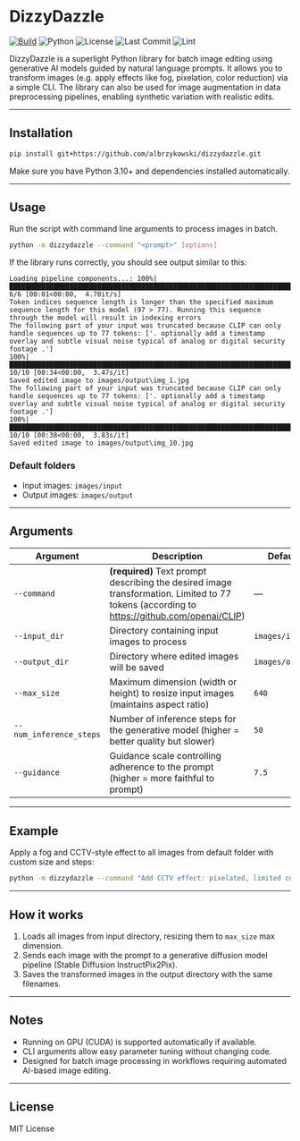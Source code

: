 
# DizzyDazzle

[![Build](https://github.com/albrzykowski/dizzydazzle/actions/workflows/tests.yml/badge.svg)](https://github.com/albrzykowski/dizzydazzle/actions/workflows/tests.yml)
![Python](https://img.shields.io/badge/python-3.10+-blue)
![License](https://img.shields.io/github/license/albrzykowski/dizzydazzle)
![Last Commit](https://img.shields.io/github/last-commit/albrzykowski/dizzydazzle)
![Lint](https://img.shields.io/badge/linting-ruff-blue)

DizzyDazzle is a superlight  Python library for batch image editing using generative AI models guided by natural language prompts. It allows you to transform images (e.g. apply effects like fog, pixelation, color reduction) via a simple CLI. The library can also be used for image augmentation in data preprocessing pipelines, enabling synthetic variation with realistic edits.

---

## Installation

```bash
pip install git+https://github.com/albrzykowski/dizzydazzle.git
```

Make sure you have Python 3.10+ and dependencies installed automatically.

---

## Usage

Run the script with command line arguments to process images in batch.

```bash
python -m dizzydazzle --command "<prompt>" [options]
```

If the library runs correctly, you should see output similar to this:

```
Loading pipeline components...: 100%|███████████████████████████████████████████████████████████████████████████| 6/6 [00:01<00:00,  4.70it/s]
Token indices sequence length is longer than the specified maximum sequence length for this model (97 > 77). Running this sequence through the model will result in indexing errors
The following part of your input was truncated because CLIP can only handle sequences up to 77 tokens: ['. optionally add a timestamp overlay and subtle visual noise typical of analog or digital security footage .']
100%|█████████████████████████████████████████████████████████████████████████████████████████████████████████| 10/10 [00:34<00:00,  3.47s/it]
Saved edited image to images/output\img_1.jpg
The following part of your input was truncated because CLIP can only handle sequences up to 77 tokens: ['. optionally add a timestamp overlay and subtle visual noise typical of analog or digital security footage .']
100%|█████████████████████████████████████████████████████████████████████████████████████████████████████████| 10/10 [00:38<00:00,  3.83s/it]
Saved edited image to images/output\img_10.jpg
```


### Default folders

- Input images: `images/input`  
- Output images: `images/output`

---

## Arguments

| Argument                | Description                                                                                  | Default                                                           |
|-------------------------|----------------------------------------------------------------------------------------------|-------------------------------------------------------------------|
| `--command`             | **(required)** Text prompt describing the desired image transformation. Limited to 77 tokens (according to https://github.com/openai/CLIP) | —                   |
| `--input_dir`           | Directory containing input images to process                                                                                               | `images/input`      |
| `--output_dir`          | Directory where edited images will be saved                                                                                                | `images/output`     |
| `--max_size`            | Maximum dimension (width or height) to resize input images (maintains aspect ratio)                                                        | `640`               |
| `--num_inference_steps` | Number of inference steps for the generative model (higher = better quality but slower)                                                    | `50`                |
| `--guidance`            | Guidance scale controlling adherence to the prompt (higher = more faithful to prompt)                                                      | `7.5`               |

---

## Example

Apply a fog and CCTV-style effect to all images from default folder with custom size and steps:

```bash
python -m dizzydazzle --command "Add CCTV effect: pixelated, limited colors" --max_size 300 --num_inference_steps 30 --guidance 8
```

---

## How it works

1. Loads all images from input directory, resizing them to `max_size` max dimension.  
2. Sends each image with the prompt to a generative diffusion model pipeline (Stable Diffusion InstructPix2Pix).  
3. Saves the transformed images in the output directory with the same filenames.

---

## Notes

- Running on GPU (CUDA) is supported automatically if available.  
- CLI arguments allow easy parameter tuning without changing code.  
- Designed for batch image processing in workflows requiring automated AI-based image editing.

---

## License

MIT License